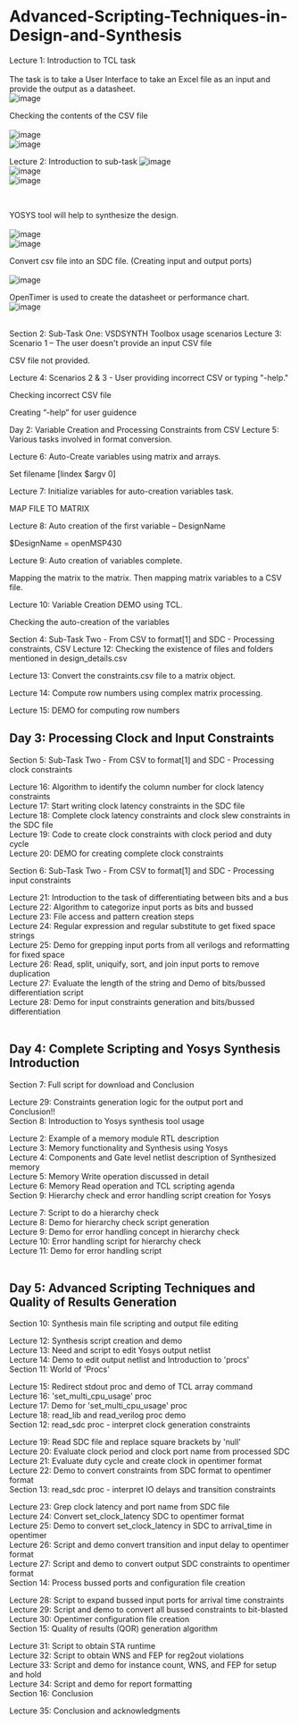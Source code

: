 # Advanced-Scripting-Techniques-in-Design-and-Synthesis

Lecture 1: Introduction to TCL task </br>
</br>
The task is to take a User Interface to take an Excel file as an input and provide the output as a datasheet. </br>
![image](https://github.com/srsapireddy/Advanced-TCL-Scripting/assets/32967087/d854fc7c-2961-4f39-bad0-c55c524c2a40)

Checking the contents of the CSV file</br>
</br>
![image](https://github.com/srsapireddy/Advanced-TCL-Scripting/assets/32967087/6d15afa1-8e5c-447e-bc84-6f618b78ffa4)</br>
![image](https://github.com/srsapireddy/Advanced-TCL-Scripting/assets/32967087/6d63c62b-d393-4772-a1b7-9e1bada86e74)</br>


Lecture 2: Introduction to sub-task
![image](https://github.com/srsapireddy/Advanced-TCL-Scripting/assets/32967087/ff578704-857b-4b6e-8bb4-c9051f6e2988)</br>
![image](https://github.com/srsapireddy/Advanced-TCL-Scripting/assets/32967087/702b5843-2fff-439f-93af-632cd6bc62c9)</br>
![image](https://github.com/srsapireddy/Advanced-TCL-Scripting/assets/32967087/8bb1a14c-763f-44e0-895a-a83feee8e2cf)</br>

 
</br>
 
YOSYS tool will help to synthesize the design.</br>
</br>
![image](https://github.com/srsapireddy/Advanced-TCL-Scripting/assets/32967087/b5f6337b-a6dc-4a9c-8f2b-d934c22583a4)</br>
![image](https://github.com/srsapireddy/Advanced-TCL-Scripting/assets/32967087/021a98b3-4a88-48a2-8b18-dd070204b9a7)</br>


Convert csv file into an SDC file. (Creating input and output ports)</br>
</br>
![image](https://github.com/srsapireddy/Advanced-TCL-Scripting/assets/32967087/7fc06c42-7661-46d9-b5ac-6fcb3a5156b4)</br>

OpenTimer is used to create the datasheet or performance chart.</br>
![image](https://github.com/srsapireddy/Advanced-TCL-Scripting/assets/32967087/3a2f715c-6975-41ad-965d-cdf68084a842)</br>
</br>


Section 2: Sub-Task One: VSDSYNTH Toolbox usage scenarios
Lecture 3: Scenario 1 – The user doesn't provide an input CSV file
 
 
 
CSV file not provided.
 

Lecture 4: Scenarios 2 & 3 - User providing incorrect CSV or typing "-help."
 
 
Checking incorrect CSV file
 
 
 
Creating “-help” for user guidence
 
Day 2: Variable Creation and Processing Constraints from CSV
Lecture 5: Various tasks involved in format conversion.
 
 
 
 
 
 

Lecture 6: Auto-Create variables using matrix and arrays.
 
Set filename [lindex $argv 0]
 


Lecture 7: Initialize variables for auto-creation variables task.










 

 
 
MAP FILE TO MATRIX
 
 
 
 
 
 

 

Lecture 8: Auto creation of the first variable – DesignName
 
 
 
$DesignName = openMSP430






Lecture 9: Auto creation of variables complete.
 
 
 
 
Mapping the matrix to the matrix. Then mapping matrix variables to a CSV file.
 


Lecture 10: Variable Creation DEMO using TCL.
 
 
Checking the auto-creation of the variables
 

Section 4: Sub-Task Two - From CSV to format[1] and SDC - Processing constraints, CSV
Lecture 12: Checking the existence of files and folders mentioned in design_details.csv
 
 
 
 
 

Lecture 13: Convert the constraints.csv file to a matrix object.
 
 
 
 
 
Lecture 14: Compute row numbers using complex matrix processing.
 
 
 
 
 
Lecture 15: DEMO for computing row numbers
 
 
 


## Day 3: Processing Clock and Input Constraints</br>


Section 5: Sub-Task Two - From CSV to format[1] and SDC - Processing clock constraints</br>

Lecture 16: Algorithm to identify the column number for clock latency constraints</br>
Lecture 17: Start writing clock latency constraints in the SDC file</br>
Lecture 18: Complete clock latency constraints and clock slew constraints in the SDC file</br>
Lecture 19: Code to create clock constraints with clock period and duty cycle</br>
Lecture 20: DEMO for creating complete clock constraints</br>

Section 6: Sub-Task Two - From CSV to format[1] and SDC - Processing input constraints</br>

Lecture 21: Introduction to the task of differentiating between bits and a bus</br>
Lecture 22: Algorithm to categorize input ports as bits and bussed</br>
Lecture 23: File access and pattern creation steps</br>
Lecture 24: Regular expression and regular substitute to get fixed space strings</br>
Lecture 25: Demo for grepping input ports from all verilogs and reformatting for fixed space</br>
Lecture 26: Read, split, uniquify, sort, and join input ports to remove duplication</br>
Lecture 27: Evaluate the length of the string and Demo of bits/bussed differentiation script</br>
Lecture 28: Demo for input constraints generation and bits/bussed differentiation</br></br>

## Day 4: Complete Scripting and Yosys Synthesis Introduction</br>

Section 7: Full script for download and Conclusion</br>

Lecture 29: Constraints generation logic for the output port and Conclusion!!</br>
Section 8: Introduction to Yosys synthesis tool usage</br>

Lecture 2: Example of a memory module RTL description</br>
Lecture 3: Memory functionality and Synthesis using Yosys</br>
Lecture 4: Components and Gate level netlist description of Synthesized memory</br>
Lecture 5: Memory Write operation discussed in detail</br>
Lecture 6: Memory Read operation and TCL scripting agenda</br>
Section 9: Hierarchy check and error handling script creation for Yosys</br>

Lecture 7: Script to do a hierarchy check</br>
Lecture 8: Demo for hierarchy check script generation</br>
Lecture 9: Demo for error handling concept in hierarchy check</br>
Lecture 10: Error handling script for hierarchy check</br>
Lecture 11: Demo for error handling script</br></br>

## Day 5: Advanced Scripting Techniques and Quality of Results Generation</br>

Section 10: Synthesis main file scripting and output file editing</br>

Lecture 12: Synthesis script creation and demo</br>
Lecture 13: Need and script to edit Yosys output netlist</br>
Lecture 14: Demo to edit output netlist and Introduction to 'procs'</br>
Section 11: World of 'Procs'</br>

Lecture 15: Redirect stdout proc and demo of TCL array command</br>
Lecture 16: 'set_multi_cpu_usage' proc</br>
Lecture 17: Demo for 'set_multi_cpu_usage' proc</br>
Lecture 18: read_lib and read_verilog proc demo</br>
Section 12: read_sdc proc - interpret clock generation constraints</br>

Lecture 19: Read SDC file and replace square brackets by 'null'</br>
Lecture 20: Evaluate clock period and clock port name from processed SDC</br>
Lecture 21: Evaluate duty cycle and create clock in opentimer format</br>
Lecture 22: Demo to convert constraints from SDC format to opentimer format</br>
Section 13: read_sdc proc - interpret IO delays and transition constraints</br>

Lecture 23: Grep clock latency and port name from SDC file</br>
Lecture 24: Convert set_clock_latency SDC to opentimer format</br>
Lecture 25: Demo to convert set_clock_latency in SDC to arrival_time in opentimer</br>
Lecture 26: Script and demo convert transition and input delay to opentimer format</br>
Lecture 27: Script and demo to convert output SDC constraints to opentimer format</br>
Section 14: Process bussed ports and configuration file creation</br>

Lecture 28: Script to expand bussed input ports for arrival time constraints</br>
Lecture 29: Script and demo to convert all bussed constraints to bit-blasted</br>
Lecture 30: Opentimer configuration file creation</br>
Section 15: Quality of results (QOR) generation algorithm</br>

Lecture 31: Script to obtain STA runtime</br>
Lecture 32: Script to obtain WNS and FEP for reg2out violations</br>
Lecture 33: Script and demo for instance count, WNS, and FEP for setup and hold</br>
Lecture 34: Script and demo for report formatting</br>
Section 16: Conclusion</br>

Lecture 35: Conclusion and acknowledgments</br>
